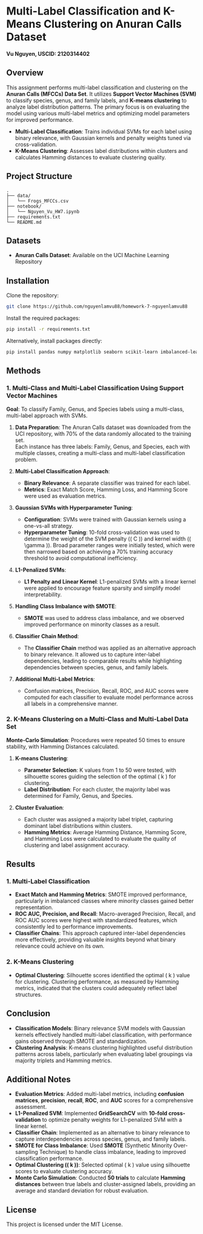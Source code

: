 # Multi-Label Classification and K-Means Clustering on Anuran Calls Dataset  
**Vu Nguyen, USCID: 2120314402**

## Overview
This assignment performs multi-label classification and clustering on the **Anuran Calls (MFCCs) Data Set**. It utilizes **Support Vector Machines (SVM)** to classify species, genus, and family labels, and **K-means clustering** to analyze label distribution patterns. The primary focus is on evaluating the model using various multi-label metrics and optimizing model parameters for improved performance.

- **Multi-Label Classification**: Trains individual SVMs for each label using binary relevance, with Gaussian kernels and penalty weights tuned via cross-validation.
- **K-Means Clustering**: Assesses label distributions within clusters and calculates Hamming distances to evaluate clustering quality.

## Project Structure
```
.
├── data/                          
│   └── Frogs_MFCCs.csv  
├── notebook/
│   └── Nguyen_Vu_HW7.ipynb  
├── requirements.txt               
└── README.md                      
```

## Datasets
- **Anuran Calls Dataset**: Available on the UCI Machine Learning Repository

## Installation
Clone the repository:
```bash
git clone https://github.com/nguyenlamvu88/homework-7-nguyenlamvu88
```

Install the required packages:
```bash
pip install -r requirements.txt
```

Alternatively, install packages directly:
```bash
pip install pandas numpy matplotlib seaborn scikit-learn imbalanced-learn xgboost tqdm
```

## Methods

### 1. Multi-Class and Multi-Label Classification Using Support Vector Machines

**Goal**: To classify Family, Genus, and Species labels using a multi-class, multi-label approach with SVMs.

1. **Data Preparation**: The Anuran Calls dataset was downloaded from the UCI repository, with 70% of the data randomly allocated to the training set.  
   Each instance has three labels: Family, Genus, and Species, each with multiple classes, creating a multi-class and multi-label classification problem.

2. **Multi-Label Classification Approach**:
   - **Binary Relevance**: A separate classifier was trained for each label.
   - **Metrics**: Exact Match Score, Hamming Loss, and Hamming Score were used as evaluation metrics.

3. **Gaussian SVMs with Hyperparameter Tuning**:
   - **Configuration**: SVMs were trained with Gaussian kernels using a one-vs-all strategy.
   - **Hyperparameter Tuning**: 10-fold cross-validation was used to determine the weight of the SVM penalty (\( C \)) and kernel width (\( \gamma \)). Broad parameter ranges were initially tested, which were then narrowed based on achieving a 70% training accuracy threshold to avoid computational inefficiency.

4. **L1-Penalized SVMs**:
   - **L1 Penalty and Linear Kernel**: L1-penalized SVMs with a linear kernel were applied to encourage feature sparsity and simplify model interpretability.

5. **Handling Class Imbalance with SMOTE**:
   - **SMOTE** was used to address class imbalance, and we observed improved performance on minority classes as a result.

6. **Classifier Chain Method**:
   - The **Classifier Chain** method was applied as an alternative approach to binary relevance. It allowed us to capture inter-label dependencies, leading to comparable results while highlighting dependencies between species, genus, and family labels.

7. **Additional Multi-Label Metrics**:
   - Confusion matrices, Precision, Recall, ROC, and AUC scores were computed for each classifier to evaluate model performance across all labels in a comprehensive manner.

### 2. K-Means Clustering on a Multi-Class and Multi-Label Data Set

**Monte-Carlo Simulation**: Procedures were repeated 50 times to ensure stability, with Hamming Distances calculated.

1. **K-means Clustering**:
   - **Parameter Selection**: K values from 1 to 50 were tested, with silhouette scores guiding the selection of the optimal \( k \) for clustering.
   - **Label Distribution**: For each cluster, the majority label was determined for Family, Genus, and Species.

2. **Cluster Evaluation**:
   - Each cluster was assigned a majority label triplet, capturing dominant label distributions within clusters.
   - **Hamming Metrics**: Average Hamming Distance, Hamming Score, and Hamming Loss were calculated to evaluate the quality of clustering and label assignment accuracy.

## Results

### 1. Multi-Label Classification
- **Exact Match and Hamming Metrics**: SMOTE improved performance, particularly in imbalanced classes where minority classes gained better representation.
- **ROC AUC, Precision, and Recall**: Macro-averaged Precision, Recall, and ROC AUC scores were highest with standardized features, which consistently led to performance improvements.
- **Classifier Chains**: This approach captured inter-label dependencies more effectively, providing valuable insights beyond what binary relevance could achieve on its own.

### 2. K-Means Clustering
- **Optimal Clustering**: Silhouette scores identified the optimal \( k \) value for clustering. Clustering performance, as measured by Hamming metrics, indicated that the clusters could adequately reflect label structures.

## Conclusion
- **Classification Models**: Binary relevance SVM models with Gaussian kernels effectively handled multi-label classification, with performance gains observed through SMOTE and standardization.
- **Clustering Analysis**: K-means clustering highlighted useful distribution patterns across labels, particularly when evaluating label groupings via majority triplets and Hamming metrics.

## Additional Notes
- **Evaluation Metrics**: Added multi-label metrics, including **confusion matrices**, **precision**, **recall**, **ROC**, and **AUC** scores for a comprehensive assessment.
- **L1-Penalized SVM**: Implemented **GridSearchCV** with **10-fold cross-validation** to optimize penalty weights for L1-penalized SVM with a linear kernel.
- **Classifier Chain**: Implemented as an alternative to binary relevance to capture interdependencies across species, genus, and family labels.
- **SMOTE for Class Imbalance**: Used **SMOTE** (Synthetic Minority Over-sampling Technique) to handle class imbalance, leading to improved classification performance.
- **Optimal Clustering (\( k \))**: Selected optimal \( k \) value using silhouette scores to evaluate clustering accuracy.
- **Monte Carlo Simulation**: Conducted **50 trials** to calculate **Hamming distances** between true labels and cluster-assigned labels, providing an average and standard deviation for robust evaluation.

## License
This project is licensed under the MIT License.
